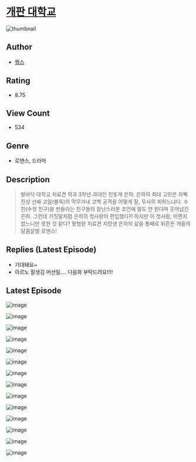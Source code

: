 # [개판 대학교](https://comic.naver.com/bestChallenge/list?titleId=810399)
![thumbnail](https://image-comic.pstatic.net/user_contents_data/challenge_comic/2023/05/23/345584/upload_7234014899278799974_480x623.jpeg)

## Author
- [쩡스](https://comic.naver.com/artistTitle?id=345584)

## Rating
- 8.75

## View Count
- 534

## Genre
- 로맨스, 드라마

## Description
> 발바닥 대학교 치료견 학과 3학년 과대인 진돗개 은하. 은하의 최대 고민은 자뻑 진상 선배 고일(불독)의 막무가내 고백 공격을 어떻게 잘, 무사히 피하느냐다. 수친(수컷 친구)을 만들라는 친구들의 장난스러운 조언에 말도 안 된다며 웃어넘긴 은하. 그런데 거짓말처럼 은하의 첫사랑이 편입했다?! 하지만 이 첫사랑, 어쩐지 없느니만 못한 것 같다? 평범한 치료견 지망생 은하의 삶을 통째로 뒤흔든 개들의 달콤살벌 로맨스!

## Replies (Latest Episode)
- 기대돼요~
- 아르노 잘생김 머선일…. 다음화 부탁드려요!!!!

## Latest Episode
![image](https://image-comic.pstatic.net/user_contents_data/challenge_comic/2023/05/23/345584/upload_3618467698145638707.jpeg)

![image](https://image-comic.pstatic.net/user_contents_data/challenge_comic/2023/05/23/345584/upload_3691040070626074933.jpeg)

![image](https://image-comic.pstatic.net/user_contents_data/challenge_comic/2023/05/23/345584/upload_7089850426466842724.jpeg)

![image](https://image-comic.pstatic.net/user_contents_data/challenge_comic/2023/05/23/345584/upload_7075548859751162165.jpeg)

![image](https://image-comic.pstatic.net/user_contents_data/challenge_comic/2023/05/23/345584/upload_3544394910569947956.jpeg)

![image](https://image-comic.pstatic.net/user_contents_data/challenge_comic/2023/05/23/345584/upload_3978477492701901667.jpeg)

![image](https://image-comic.pstatic.net/user_contents_data/challenge_comic/2023/05/23/345584/upload_4121410903309694566.jpeg)

![image](https://image-comic.pstatic.net/user_contents_data/challenge_comic/2023/05/23/345584/upload_4051050972421764920.jpeg)

![image](https://image-comic.pstatic.net/user_contents_data/challenge_comic/2023/05/23/345584/upload_7149807685426492259.jpeg)

![image](https://image-comic.pstatic.net/user_contents_data/challenge_comic/2023/05/23/345584/upload_3978709699320374582.jpeg)

![image](https://image-comic.pstatic.net/user_contents_data/challenge_comic/2023/05/23/345584/upload_4121692175735075896.jpeg)

![image](https://image-comic.pstatic.net/user_contents_data/challenge_comic/2023/05/23/345584/upload_7377519836909679669.jpeg)

![image](https://image-comic.pstatic.net/user_contents_data/challenge_comic/2023/05/23/345584/upload_7004562181364987696.jpeg)

![image](https://image-comic.pstatic.net/user_contents_data/challenge_comic/2023/05/23/345584/upload_4063998602374636087.jpeg)
